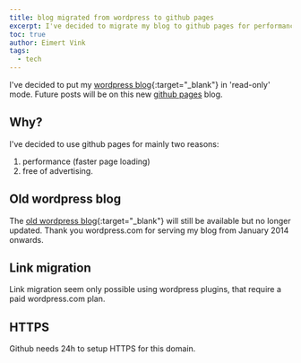 ```yaml
---
title: blog migrated from wordpress to github pages
excerpt: I've decided to migrate my blog to github pages for performance reasons and it is ad-free.
toc: true
author: Eimert Vink
tags:
  - tech
---
```

I've decided to put my [wordpress blog](https://eimert.tech.blog){:target="_blank"} in 'read-only' mode. Future posts 
will be on this new [github pages](https://eimert.github.io/.nl) blog.

## Why?
I've decided to use github pages for mainly two reasons:
1. performance (faster page loading) 
2. free of advertising.

## Old wordpress blog
The [old wordpress blog](https://eimert.tech.blog){:target="_blank"} will still be available but no longer updated. 
Thank you wordpress.com for serving my blog from January 2014 onwards.

## Link migration
Link migration seem only possible using wordpress plugins, that require a paid wordpress.com plan.

## HTTPS
Github needs 24h to setup HTTPS for this domain. 